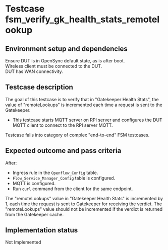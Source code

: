 # Testcase fsm_verify_gk_health_stats_remotelookup

## Environment setup and dependencies

Ensure DUT is in OpenSync default state, as is after boot.\
Wireless client must be connected to the DUT.\
DUT has WAN connectivity.

## Testcase description

The goal of this testcase is to verify that in "Gatekeeper Health Stats",
the value of "remoteLookups" is incremented each time a request is
sent to the Gatekeeper.

- This testcase starts MQTT server on RPI server and configures the DUT MQTT
client to connect to the RPI server MQTT.

Testcase falls into category of complex "end-to-end" FSM testcases.

## Expected outcome and pass criteria

After:

- Ingress rule in the `Openflow_Config` table.
- `Flow_Service_Manager_Config` table is configured.
- MQTT is configured.
- Run `curl` command from the client for the same endpoint.

The "remoteLookups" value in "Gatekeeper Health Stats" is incremented by 1,
each time the request is sent to Gatekeeper for receiving the verdict. The
"remoteLookups" value should not be incremented if the verdict is returned from
the Gatekeeper cache.

## Implementation status

Not Implemented
